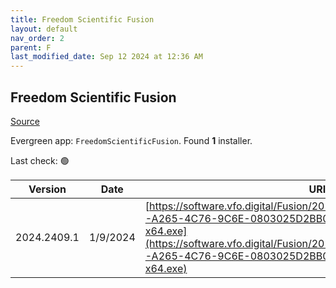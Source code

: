 ```yaml
---
title: Freedom Scientific Fusion
layout: default
nav_order: 2
parent: F
last_modified_date: Sep 12 2024 at 12:36 AM
---
```


## Freedom Scientific Fusion

[Source](https://www.freedomscientific.com/products/software/fusion/)

Evergreen app: `FreedomScientificFusion`. Found **1** installer.

Last check: 🟢

| Version     | Date     | URI                                                                                                                                                                                                                                                              |
| ----------- | -------- | ---------------------------------------------------------------------------------------------------------------------------------------------------------------------------------------------------------------------------------------------------------------- |
| 2024.2409.1 | 1/9/2024 | [https://software.vfo.digital/Fusion/2024/2024.2409.1.400/953C74AE-A265-4C76-9C6E-0803025D2BB0/F2024.2409.1.400-Offline-x64.exe](https://software.vfo.digital/Fusion/2024/2024.2409.1.400/953C74AE-A265-4C76-9C6E-0803025D2BB0/F2024.2409.1.400-Offline-x64.exe) |
